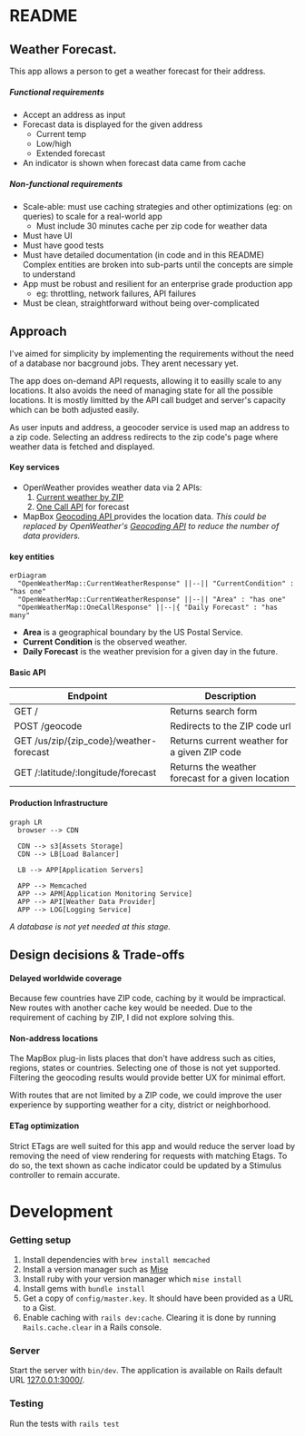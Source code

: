 # README

## Weather Forecast.

This app allows a person to get a weather forecast for their address.

##### Functional requirements

- Accept an address as input
- Forecast data is displayed for the given address
  - Current temp
  - Low/high
  - Extended forecast
- An indicator is shown when forecast data came from cache

##### Non-functional requirements

- Scale-able: must use caching strategies and other optimizations (eg: on queries) to scale for a real-world app
  - Must include 30 minutes cache per zip code for weather data
- Must have UI
- Must have good tests
- Must have detailed documentation (in code and in this README) Complex entities are broken into sub-parts until the concepts are simple to understand
- App must be robust and resilient for an enterprise grade production app
  - eg: throttling, network failures, API failures
- Must be clean, straightforward without being over-complicated

## Approach

I've aimed for simplicity by implementing the requirements without the need of a database nor bacground jobs. They arent necessary yet.

The app does on-demand API requests, allowing it to easilly scale to any locations. It also avoids the need of managing state for all the possible locations. It is mostly limitted by the API call budget and server's capacity which can be both adjusted easily.

As user inputs and address, a geocoder service is used map an address to a zip code. Selecting an address redirects to the zip code's page where weather data is fetched and displayed.

#### Key services

- OpenWeather provides weather data via 2 APIs:
  1. [Current weather by ZIP](https://openweathermap.org/current#zip)
  2. [One Call API](https://openweathermap.org/api/one-call-3) for forecast
- MapBox [Geocoding API ](https://docs.mapbox.com/api/search/geocoding/) provides the location data. _This could be replaced by OpenWeather's [Geocoding API](https://openweathermap.org/api/geocoding-api) to reduce the number of data providers._

#### key entities

```mermaid
erDiagram
  "OpenWeatherMap::CurrentWeatherResponse" ||--|| "CurrentCondition" : "has one"
  "OpenWeatherMap::CurrentWeatherResponse" ||--|| "Area" : "has one"
  "OpenWeatherMap::OneCallResponse" ||--|{ "Daily Forecast" : "has many"
```

- **Area** is a geographical boundary by the US Postal Service.
- **Current Condition** is the observed weather.
- **Daily Forecast** is the weather prevision for a given day in the future.

#### Basic API

| Endpoint                                | Description                                       |
| --------------------------------------- | ------------------------------------------------- |
| GET /                                   | Returns search form                               |
| POST /geocode                           | Redirects to the ZIP code url                     |
| GET /us/zip/{zip_code}/weather-forecast | Returns current weather for a given ZIP code      |
| GET /:latitude/:longitude/forecast      | Returns the weather forecast for a given location |

#### Production Infrastructure

```mermaid
graph LR
  browser --> CDN

  CDN --> s3[Assets Storage]
  CDN --> LB[Load Balancer]

  LB --> APP[Application Servers]

  APP --> Memcached
  APP --> APM[Application Monitoring Service]
  APP --> API[Weather Data Provider]
  APP --> LOG[Logging Service]
```

_A database is not yet needed at this stage._

## Design decisions & Trade-offs

#### Delayed worldwide coverage

Because few countries have ZIP code, caching by it would be impractical. New routes with another cache key would be needed. Due to the requirement of caching by ZIP, I did not explore solving this.

#### Non-address locations

The MapBox plug-in lists places that don't have address such as cities, regions, states or countries. Selecting one of those is not yet supported. Filtering the geocoding results would provide better UX for minimal effort.

With routes that are not limited by a ZIP code, we could improve the user experience by supporting weather for a city, district or neighborhood.

#### ETag optimization

Strict ETags are well suited for this app and would reduce the server load by removing the need of view rendering for requests with matching Etags. To do so, the text shown as cache indicator could be updated by a Stimulus controller to remain accurate.

# Development

### Getting setup

1. Install dependencies with `brew install memcached`
1. Install a version manager such as [Mise](https://mise.jdx.dev/installing-mise.html)
1. Install ruby with your version manager which `mise install`
1. Install gems with `bundle install`
1. Get a copy of `config/master.key`. It should have been provided as a URL to a Gist.
1. Enable caching with `rails dev:cache`. Clearing it is done by running `Rails.cache.clear` in a Rails console.

### Server

Start the server with `bin/dev`. The application is available on Rails default URL [127.0.0.1:3000/](127.0.0.1:3000/).

### Testing

Run the tests with `rails test`
